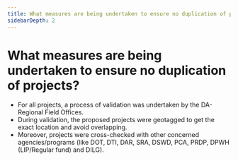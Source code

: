 ```yaml
---
title: What measures are being undertaken to ensure no duplication of projects?
sidebarDepth: 2
---
```


# What measures are being undertaken to ensure no duplication of projects?


 - For all projects, a process of validation was undertaken by the DA-Regional Field Offices. 
 - During validation, the proposed projects were geotagged to get the exact location and avoid overlapping. 
 - Moreover, projects were cross-checked with other concerned agencies/programs (like DOT, DTI, DAR, SRA, DSWD, PCA, PRDP, DPWH (LIP/Regular fund) and DILG).
